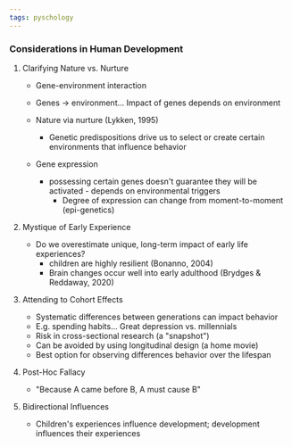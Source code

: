```yaml
---
tags: pyschology
---
```


### Considerations in Human Development

1. Clarifying Nature vs. Nurture
	- Gene-environment interaction
	- Genes -> environment... Impact of genes depends on environment

	- Nature via nurture (Lykken, 1995)
		- Genetic predispositions drive us to select or create certain environments that influence behavior

	- Gene expression
		- possessing certain genes doesn't guarantee they will be activated - depends on environmental triggers
			- Degree of expression can change from moment-to-moment (epi-genetics)

2. Mystique of Early Experience
	- Do we overestimate unique, long-term impact of early life experiences?
		- children are highly resilient (Bonanno, 2004)
		- Brain changes occur well into early adulthood (Brydges & Reddaway, 2020)

3. Attending to Cohort Effects
	- Systematic differences between generations can impact behavior
	- E.g. spending habits... Great depression vs. millennials
	- Risk in cross-sectional research (a "snapshot")
	- Can be avoided by using longitudinal design (a home movie)
	- Best option for observing differences behavior over the lifespan

4. Post-Hoc Fallacy
	- "Because A came before B, A must cause B"

5. Bidirectional Influences
	- Children's experiences influence development; development influences their experiences